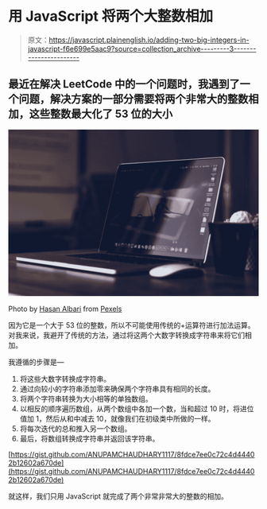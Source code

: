 # 用 JavaScript 将两个大整数相加

> 原文：<https://javascript.plainenglish.io/adding-two-big-integers-in-javascript-f6e699e5aac9?source=collection_archive---------3----------------------->

## **最近在解决 LeetCode 中的一个问题时，我遇到了一个问题，解决方案的一部分需要将两个非常大的整数相加，这些整数最大化了 53 位的大小**

![](img/d57d74d2fa55d2dfe23193a65038dd4f.png)

Photo by [Hasan Albari](https://www.pexels.com/@hasanalbari?utm_content=attributionCopyText&utm_medium=referral&utm_source=pexels) from [Pexels](https://www.pexels.com/photo/silver-and-black-laptop-computer-1229861/?utm_content=attributionCopyText&utm_medium=referral&utm_source=pexels)

因为它是一个大于 53 位的整数，所以不可能使用传统的+运算符进行加法运算。对我来说，我避开了传统的方法，通过将这两个大数字转换成字符串来将它们相加。

我遵循的步骤是—

1.  将这些大数字转换成字符串。
2.  通过向较小的字符串添加零来确保两个字符串具有相同的长度。
3.  将两个字符串转换为大小相等的单独数组。
4.  以相反的顺序遍历数组，从两个数组中各加一个数，当和超过 10 时，将进位值加 1，然后从和中减去 10，就像我们在初级类中所做的一样。
5.  将每次迭代的总和推入另一个数组。
6.  最后，将数组转换成字符串并返回该字符串。

[https://gist.github.com/ANUPAMCHAUDHARY1117/8fdce7ee0c72c4d44402b12602a670de](https://gist.github.com/ANUPAMCHAUDHARY1117/8fdce7ee0c72c4d44402b12602a670de)

就这样，我们只用 JavaScript 就完成了两个非常非常大的整数的相加。